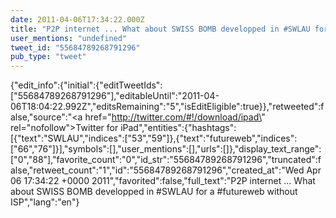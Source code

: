 ```yaml
---
date: 2011-04-06T17:34:22.000Z
title: "P2P internet ... What about SWISS BOMB developped in #SWLAU for a #futureweb without ISP″"
user_mentions: "undefined"
tweet_id: "55684789268791296"
pub_type: "tweet"
---
```

{"edit_info":{"initial":{"editTweetIds":["55684789268791296"],"editableUntil":"2011-04-06T18:04:22.992Z","editsRemaining":"5","isEditEligible":true}},"retweeted":false,"source":"<a href=\"http://twitter.com/#!/download/ipad\" rel=\"nofollow\">Twitter for iPad</a>","entities":{"hashtags":[{"text":"SWLAU","indices":["53","59"]},{"text":"futureweb","indices":["66","76"]}],"symbols":[],"user_mentions":[],"urls":[]},"display_text_range":["0","88"],"favorite_count":"0","id_str":"55684789268791296","truncated":false,"retweet_count":"1","id":"55684789268791296","created_at":"Wed Apr 06 17:34:22 +0000 2011","favorited":false,"full_text":"P2P internet ... What about SWISS BOMB developped in #SWLAU for a #futureweb without ISP","lang":"en"}
